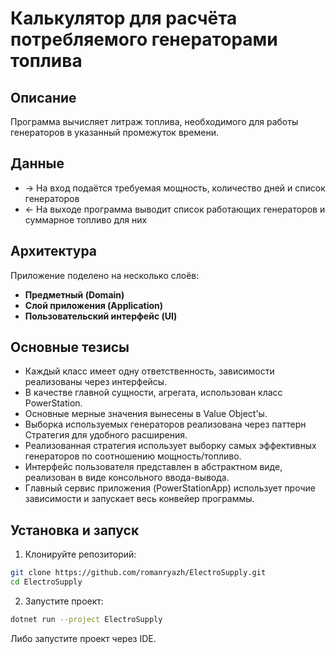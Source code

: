 # Калькулятор для расчёта потребляемого генераторами топлива 

## Описание

Программа вычисляет литраж топлива, необходимого для работы генераторов в указанный промежуток времени.

## Данные

- -> На вход подаётся требуемая мощность, количество дней и список генераторов
- <- На выходе программа выводит список работающих генераторов и суммарное топливо для них

## Архитектура

Приложение поделено на несколько слоёв:
- **Предметный (Domain)**
- **Слой приложения (Application)**
- **Пользовательский интерфейс (UI)**

## Основные тезисы 

- Каждый класс имеет одну ответственность, зависимости реализованы через интерфейсы.
- В качестве главной сущности, агрегата, использован класс PowerStation.
- Основные мерные значения вынесены в Value Object'ы.
- Выборка используемых генераторов реализована через паттерн Стратегия для удобного расширения.
- Реализованная стратегия использует выборку самых эффективных генераторов по соотношению мощность/топливо.
- Интерфейс пользователя представлен в абстрактном виде, реализован в виде консольного ввода-вывода.
- Главный сервис приложения (PowerStationApp) использует прочие зависимости и запускает весь конвейер программы.

## Установка и запуск

1. Клонируйте репозиторий:
   
```bash
git clone https://github.com/romanryazh/ElectroSupply.git
cd ElectroSupply
```

2. Запустите проект:

```bash
dotnet run --project ElectroSupply
```

Либо запустите проект через IDE. 
